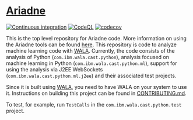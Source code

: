 # [Ariadne](https://wala.github.io/ariadne/)

[![Continuous integration](https://github.com/ponder-lab/ML/actions/workflows/continuous-integration.yml/badge.svg)](https://github.com/ponder-lab/ML/actions/workflows/continuous-integration.yml) [![CodeQL](https://github.com/ponder-lab/ML/actions/workflows/github-code-scanning/codeql/badge.svg)](https://github.com/ponder-lab/ML/actions/workflows/github-code-scanning/codeql) [![codecov](https://codecov.io/gh/ponder-lab/ML/graph/badge.svg)](https://codecov.io/gh/ponder-lab/ML)

This is the top level repository for Ariadne code. More information on using the Ariadne tools can be found [here](https://wala.github.io/ariadne/). This repository is code to analyze machine learning code with [WALA]. Currently, the code consists of the analysis of Python (`com.ibm.wala.cast.python`), analysis focused on machine learning in Python (`com.ibm.wala.cast.python.ml`), support for using the analysis via J2EE WebSockets (`com.ibm.wala.cast.python.ml.j2ee`) and their associated test projects.

Since it is built using [WALA], you need to have WALA on your system to use it. Instructions on building this project can be found in [CONTRIBUTING.md].

To test, for example, run `TestCalls` in the `com.ibm.wala.cast.python.test` project.

[WALA]: https://github.com/wala/WALA
[CONTRIBUTING.md]: CONTRIBUTING.md#building
